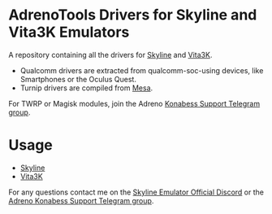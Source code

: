 # AdrenoTools Drivers for Skyline and Vita3K Emulators

A repository containing all the drivers for <a href="https://github.com/skyline-emu/skyline">Skyline</a> and <a href="https://github.com/Vita3K/Vita3K-Android">Vita3K</a>.

- Qualcomm drivers are extracted from qualcomm-soc-using devices, like Smartphones or the Oculus Quest.
- Turnip drivers are compiled from <a href="https://docs.mesa3d.org/index.html">Mesa</a>.

For TWRP or Magisk modules, join the Adreno <a href="https://t.me/adreno_konabess">Konabess Support Telegram group</a>.

# Usage

- [Skyline](docs/skyline.md)
- [Vita3K](docs/vita3k.md)

For any questions contact me on the <a href="https://discord.gg/skyline-emu">Skyline Emulator Official Discord</a> or the <a href="https://t.me/adreno_konabess">Adreno Konabess Support Telegram group</a>.
